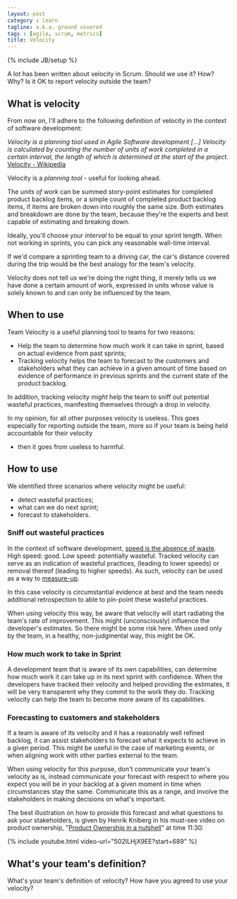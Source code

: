 ```yaml
---
layout: post
category : learn
tagline: a.k.a. ground covered
tags : [agile, scrum, metrics]
title: Velocity
---
```


{% include JB/setup %}

A lot has been written about velocity in Scrum.
Should we use it? How? Why?
Is it OK to report velocity outside the team?

## What is velocity

From now on, I'll adhere to the following definition of 
velocity in the context of software development:

*Velocity is a planning tool used in Agile Software development [...]
Velocity is calculated 
by counting the number of units of work completed in a certain interval, 
the length of which is determined at the start of the project.*
[Velocity - Wikipedia]

Velocity is a *planning tool* - useful for looking ahead.

The *units of work* can be 
summed story-point estimates for completed product backlog items,
or a simple count of completed product backlog items, 
if items are broken down into roughly the same size.
Both estimates and breakdown are done by the team,
because they're the experts and best capable of estimating and breaking down.

Ideally, you'll choose your *interval* to be equal to your sprint length.
When not working in sprints, you can pick any reasonable wall-time interval.

If we'd compare a sprinting team to a driving car,
the car's distance covered during the trip 
would be the best analogy for the team's velocity. 

Velocity does not tell us we're doing the right thing,
it merely tells us we have done a certain amount of work,
expressed in units whose value is solely known to 
and can only be influenced by the team.

## When to use

Team Velocity is a useful planning tool to teams for two reasons:

 * Help the team to determine how much work it can take in sprint,
   based on actual evidence from past sprints;
 * Tracking velocity helps the team to forecast 
   to the customers and stakeholders
   what they can achieve in a given amount of time
   based on 
   evidence of performance in previous sprints
   and
   the current state of the product backlog.

In addition, tracking velocity *might* help the team 
to sniff out potential wasteful practices,
manifesting themselves through a drop in velocity.

In my opinion, for all other purposes velocity is useless.
This goes especially for reporting outside the team,
more so if your team is being held accountable for their velocity
- then it goes from useless to harmful.

<!--
If that's the case: Game On! 
Game the system and blow up your estimates. 
Let's Cash Those Bonuses. 
Don't forget to spread the word to the other teams: 
Want to make management happy? 
Blow up your estimates!
-->

## How to use

We identified three scenarios where velocity might be useful:

 * detect wasteful practices;
 * what can we do next sprint;
 * forecast to stakeholders.

### Sniff out wasteful practices

In the context of software development,
[speed is the absence of waste].
High speed: good. Low speed: potentially wasteful.
Tracked velocity can serve as an indication of wasteful practices,
(leading to lower speeds)
or removal thereof 
(leading to higher speeds).
As such, velocity can be used as a way to [measure-up].

In this case velocity is circumstantial evidence at best
and the team needs additional retrospection
to able to pin-point these wasteful practices.

When using velocity this way,
be aware that velocity will start radiating 
the team's rate of improvement.
This might (unconsciously) influence the developer's estimates.
So there might be some risk here.
When used only by the team,
in a healthy, non-judgmental way,
this might be OK.

### How much work to take in Sprint

A development team that is aware of its own capabilities,
can determine how much work it can take up in its next sprint
with confidence.
When the developers have tracked their velocity
and helped providing the estimates,
it will be very transparent why they commit to the work they do.
Tracking velocity can help the team to become more aware of its capabilities.

### Forecasting to customers and stakeholders

If a team is aware of its velocity
and it has a reasonably well refined backlog,
it can assist stakeholders to forecast
what it expects to achieve in a given period.
This might be useful in the case of marketing events,
or when aligning work with other parties
external to the team.

When using velocity for this purpose,
don't communicate your team's velocity as is,
instead communicate your forecast 
with respect to where you expect you will be
in your backlog
at a given moment in time
when circumstances stay the same.
Communicate this as a range,
and involve the stakeholders in making decisions on what's important.

The best illustration on how to provide this forecast
and what questions to ask your stakeholders,
is given by Henrik Kniberg in his must-see video on product ownership,
"[Product Ownership in a nutshell]" at time 11:30:

{% include youtube.html video-url="502ILHjX9EE?start=689" %}

## What's your team's definition?

What's your team's definition of velocity?
How have you agreed to use your velocity?




 [Velocity - Wikipedia]: https://en.wikipedia.org/wiki/Velocity_(software_development)
 [velocity is a measure for speed and direction]: https://en.wikipedia.org/wiki/Velocity
 [speed is the absence of waste]: http://my.safaribooksonline.com/book/software-engineering-and-development/agile-development/0321437381/chapter-5dot-speed/ch05lev1sec1?bookview=search&query=speed+is+the+absence+of+waste
 [measure-up]: http://www.leanessays.com/2003/01/measure-up.html
 [Cohn]: https://www.mountaingoatsoftware.com/blog/know-exactly-what-velocity-means-to-your-scrum-team
 [Product Ownership in a nutshell]: https://www.youtube.com/watch?v=502ILHjX9EE
